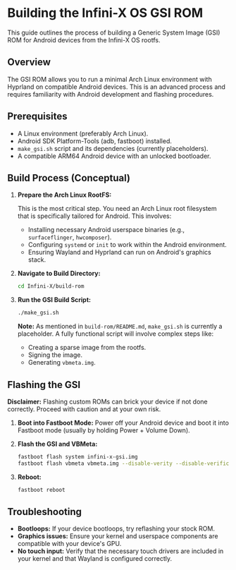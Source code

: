 # Building the Infini-X OS GSI ROM

This guide outlines the process of building a Generic System Image (GSI) ROM for Android devices from the Infini-X OS rootfs.

## Overview

The GSI ROM allows you to run a minimal Arch Linux environment with Hyprland on compatible Android devices. This is an advanced process and requires familiarity with Android development and flashing procedures.

## Prerequisites

-   A Linux environment (preferably Arch Linux).
-   Android SDK Platform-Tools (adb, fastboot) installed.
-   `make_gsi.sh` script and its dependencies (currently placeholders).
-   A compatible ARM64 Android device with an unlocked bootloader.

## Build Process (Conceptual)

1.  **Prepare the Arch Linux RootFS:**

    This is the most critical step. You need an Arch Linux root filesystem that is specifically tailored for Android. This involves:
    -   Installing necessary Android userspace binaries (e.g., `surfaceflinger`, `hwcomposer`).
    -   Configuring `systemd` or `init` to work within the Android environment.
    -   Ensuring Wayland and Hyprland can run on Android's graphics stack.

2.  **Navigate to Build Directory:**

    ```bash
    cd Infini-X/build-rom
    ```

3.  **Run the GSI Build Script:**

    ```bash
    ./make_gsi.sh
    ```

    **Note:** As mentioned in `build-rom/README.md`, `make_gsi.sh` is currently a placeholder. A fully functional script will involve complex steps like:
    -   Creating a sparse image from the rootfs.
    -   Signing the image.
    -   Generating `vbmeta.img`.

## Flashing the GSI

**Disclaimer:** Flashing custom ROMs can brick your device if not done correctly. Proceed with caution and at your own risk.

1.  **Boot into Fastboot Mode:** Power off your Android device and boot it into Fastboot mode (usually by holding Power + Volume Down).

2.  **Flash the GSI and VBMeta:**

    ```bash
    fastboot flash system infini-x-gsi.img
    fastboot flash vbmeta vbmeta.img --disable-verity --disable-verification
    ```

3.  **Reboot:**

    ```bash
    fastboot reboot
    ```

## Troubleshooting

-   **Bootloops:** If your device bootloops, try reflashing your stock ROM.
-   **Graphics issues:** Ensure your kernel and userspace components are compatible with your device's GPU.
-   **No touch input:** Verify that the necessary touch drivers are included in your kernel and that Wayland is configured correctly.
